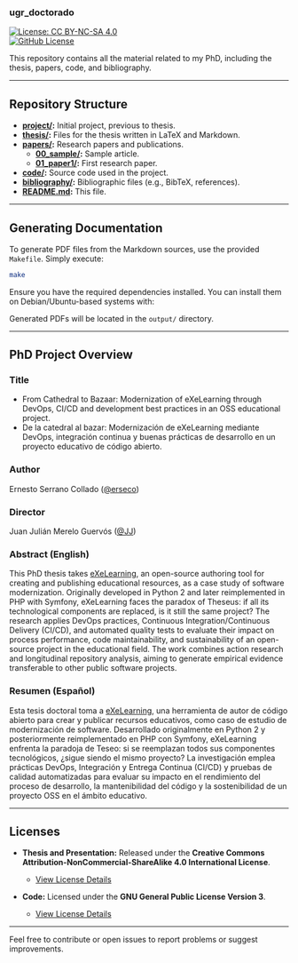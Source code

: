### **ugr_doctorado**

[![License: CC BY-NC-SA 4.0](https://img.shields.io/badge/License-CC%20BY--NC--SA%204.0-lightgrey.svg)](https://creativecommons.org/licenses/by-nc-sa/4.0/)  
[![GitHub License](https://img.shields.io/github/license/erseco/ugr_doctorado.svg)](https://github.com/erseco/ugr_doctorado/blob/master/LICENSE)

This repository contains all the material related to my PhD, including the thesis, papers, code, and bibliography.

---

## **Repository Structure**

- **[project/](project/):** Initial project, previous to thesis.  
- **[thesis/](thesis/):** Files for the thesis written in LaTeX and Markdown.  
- **[papers/](papers/):** Research papers and publications.  
  - **[00_sample/](papers/00_sample/):** Sample article.  
  - **[01_paper1/](papers/01_paper1/):** First research paper.  
- **[code/](code/):** Source code used in the project.  
- **[bibliography/](bibliography/):** Bibliographic files (e.g., BibTeX, references).  
- **[README.md](README.md):** This file.  

---

## **Generating Documentation**

To generate PDF files from the Markdown sources, use the provided `Makefile`. Simply execute:

```bash
make
```

Ensure you have the required dependencies installed. You can install them on Debian/Ubuntu-based systems with:

Generated PDFs will be located in the `output/` directory.

---

## PhD Project Overview

### Title
- From Cathedral to Bazaar: Modernization of eXeLearning through DevOps, CI/CD and development best practices in an OSS educational project.
- De la catedral al bazar: Modernización de eXeLearning mediante DevOps, integración continua y buenas prácticas de desarrollo en un proyecto educativo de código abierto.

### Author
Ernesto Serrano Collado ([@erseco](https://github.com/erseco/))

### Director
Juan Julián Merelo Guervós ([@JJ](https://github.com/jj/))

### Abstract (English)
This PhD thesis takes [eXeLearning](https://github.com/exelearning/exelearning), an open-source authoring tool for creating and publishing educational resources, as a case study of software modernization.
Originally developed in Python 2 and later reimplemented in PHP with Symfony, eXeLearning faces the paradox of Theseus: if all its technological components are replaced, is it still the same project?
The research applies DevOps practices, Continuous Integration/Continuous Delivery (CI/CD), and automated quality tests to evaluate their impact on process performance, code maintainability, and sustainability of an open-source project in the educational field.
The work combines action research and longitudinal repository analysis, aiming to generate empirical evidence transferable to other public software projects.

### Resumen (Español)
Esta tesis doctoral toma a [eXeLearning](https://github.com/exelearning/exelearning), una herramienta de autor de código abierto para crear y publicar recursos educativos, como caso de estudio de modernización de software.
Desarrollado originalmente en Python 2 y posteriormente reimplementado en PHP con Symfony, eXeLearning enfrenta la paradoja de Teseo: si se reemplazan todos sus componentes tecnológicos, ¿sigue siendo el mismo proyecto?
La investigación emplea prácticas DevOps, Integración y Entrega Continua (CI/CD) y pruebas de calidad automatizadas para evaluar su impacto en el rendimiento del proceso de desarrollo, la mantenibilidad del código y la sostenibilidad de un proyecto OSS en el ámbito educativo.

---

## **Licenses**

- **Thesis and Presentation:** Released under the **Creative Commons Attribution-NonCommercial-ShareAlike 4.0 International License**.  
  - [View License Details](https://creativecommons.org/licenses/by-nc-sa/4.0/)

- **Code:** Licensed under the **GNU General Public License Version 3**.  
  - [View License Details](https://www.gnu.org/licenses/gpl-3.0.html)

---

Feel free to contribute or open issues to report problems or suggest improvements.
